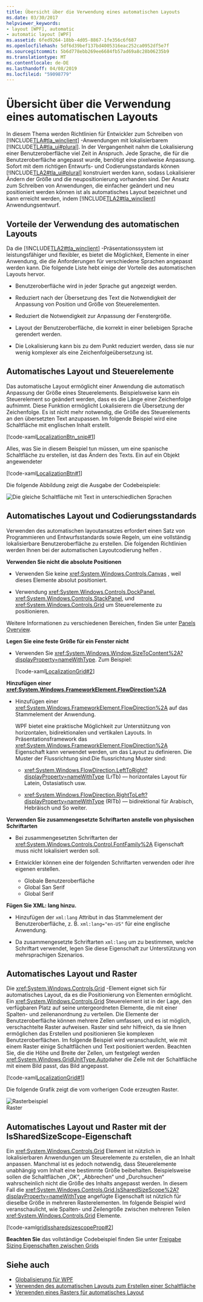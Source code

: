 ```yaml
---
title: Übersicht über die Verwendung eines automatischen Layouts
ms.date: 03/30/2017
helpviewer_keywords:
- layout [WPF], automatic
- automatic layout [WPF]
ms.assetid: 6fed9264-18bb-4d05-8867-1fe356c6f687
ms.openlocfilehash: 5df6d39bef137bd4005316eac252ca0952df5e7f
ms.sourcegitcommit: 5b6d778ebb269ee6684fb57ad69a8c28b06235b9
ms.translationtype: MT
ms.contentlocale: de-DE
ms.lasthandoff: 04/08/2019
ms.locfileid: "59098779"
---
```

# <a name="use-automatic-layout-overview"></a>Übersicht über die Verwendung eines automatischen Layouts
In diesem Thema werden Richtlinien für Entwickler zum Schreiben von [!INCLUDE[TLA#tla_winclient](../../../../includes/tlasharptla-winclient-md.md)] -Anwendungen mit lokalisierbarem [!INCLUDE[TLA#tla_ui#plural](../../../../includes/tlasharptla-uisharpplural-md.md)]. In der Vergangenheit nahm die Lokalisierung einer Benutzeroberfläche viel Zeit in Anspruch. Jede Sprache, die für die Benutzeroberfläche angepasst wurde, benötigt eine pixelweise Anpassung. Sofort mit dem richtigen Entwurfs- und Codierungsstandards können [!INCLUDE[TLA2#tla_ui#plural](../../../../includes/tla2sharptla-uisharpplural-md.md)] konstruiert werden kann, sodass Lokalisierer Ändern der Größe und die neupositionierung vorhanden sind. Der Ansatz zum Schreiben von Anwendungen, die einfacher geändert und neu positioniert werden können ist als automatisches Layout bezeichnet und kann erreicht werden, indem [!INCLUDE[TLA2#tla_winclient](../../../../includes/tla2sharptla-winclient-md.md)] Anwendungsentwurf.  

<a name="advantages_of_autolayout"></a>   
## <a name="advantages-of-using-automatic-layout"></a>Vorteile der Verwendung des automatischen Layouts  
 Da die [!INCLUDE[TLA2#tla_winclient](../../../../includes/tla2sharptla-winclient-md.md)] -Präsentationssystem ist leistungsfähiger und flexibler, es bietet die Möglichkeit, Elemente in einer Anwendung, die die Anforderungen für verschiedene Sprachen angepasst werden kann. Die folgende Liste hebt einige der Vorteile des automatischen Layouts hervor.  

-   Benutzeroberfläche wird in jeder Sprache gut angezeigt werden.  

-   Reduziert nach der Übersetzung des Text die Notwendigkeit der Anpassung von Position und Größe von Steuerelementen.  
  
-   Reduziert die Notwendigkeit zur Anpassung der Fenstergröße.  

-   Layout der Benutzeroberfläche, die korrekt in einer beliebigen Sprache gerendert werden.  

-   Die Lokalisierung kann bis zu dem Punkt reduziert werden, dass sie nur wenig komplexer als eine Zeichenfolgeübersetzung ist.  
  
<a name="autolayout_controls"></a>   
## <a name="automatic-layout-and-controls"></a>Automatisches Layout und Steuerelemente  
 Das automatische Layout ermöglicht einer Anwendung die automatisch Anpassung der Größe eines Steuerelements. Beispielsweise kann ein Steuerelement so geändert werden, dass es die Länge einer Zeichenfolge aufnimmt. Diese Funktion ermöglicht Lokalisierern die Übersetzung der Zeichenfolge. Es ist nicht mehr notwendig, die Größe des Steuerelements an den übersetzten Text anzupassen. Im folgende Beispiel wird eine Schaltfläche mit englischen Inhalt erstellt.  
  
 [!code-xaml[LocalizationBtn_snip#1](~/samples/snippets/csharp/VS_Snippets_Wpf/LocalizationBtn_snip/CS/Pane1.xaml#1)]  
  
 Alles, was Sie in diesem Beispiel tun müssen, um eine spanische Schaltfläche zu erstellen, ist das Ändern des Texts. Ein auf ein Objekt angewendeter  
  
 [!code-xaml[LocalizationBtn#1](~/samples/snippets/csharp/VS_Snippets_Wpf/LocalizationBtn/CS/Pane1.xaml#1)]  
  
 Die folgende Abbildung zeigt die Ausgabe der Codebeispiele:  
  
 ![Die gleiche Schaltfläche mit Text in unterschiedlichen Sprachen](./media/use-automatic-layout-overview/auto-resizable-button.png)  
  
<a name="autolayout_coding"></a>   
## <a name="automatic-layout-and-coding-standards"></a>Automatisches Layout und Codierungsstandards  
 Verwenden des automatischen layoutansatzes erfordert einen Satz von Programmieren und Entwurfsstandards sowie Regeln, um eine vollständig lokalisierbare Benutzeroberfläche zu erstellen. Die folgenden Richtlinien werden Ihnen bei der automatischen Layoutcodierung helfen .  

**Verwenden Sie nicht die absolute Positionen**

- Verwenden Sie keine <xref:System.Windows.Controls.Canvas> , weil dieses Elemente absolut positioniert.

- Verwendung <xref:System.Windows.Controls.DockPanel>, <xref:System.Windows.Controls.StackPanel>, und <xref:System.Windows.Controls.Grid> um Steuerelemente zu positionieren.

Weitere Informationen zu verschiedenen Bereichen, finden Sie unter [Panels Overview](../controls/panels-overview.md).

**Legen Sie eine feste Größe für ein Fenster nicht**

- Verwenden Sie <xref:System.Windows.Window.SizeToContent%2A?displayProperty=nameWithType>. Zum Beispiel:

   [!code-xaml[LocalizationGrid#2](~/samples/snippets/csharp/VS_Snippets_Wpf/LocalizationGrid/CS/Pane1.xaml#2)]

**Hinzufügen einer <xref:System.Windows.FrameworkElement.FlowDirection%2A>**

- Hinzufügen einer <xref:System.Windows.FrameworkElement.FlowDirection%2A> auf das Stammelement der Anwendung.

   WPF bietet eine praktische Möglichkeit zur Unterstützung von horizontalen, bidirektionalen und vertikalen Layouts. In Präsentationsframework das <xref:System.Windows.FrameworkElement.FlowDirection%2A> Eigenschaft kann verwendet werden, um das Layout zu definieren. Die Muster der Flussrichtung sind:Die flussrichtung Muster sind:
   
     - <xref:System.Windows.FlowDirection.LeftToRight?displayProperty=nameWithType> (LrTb) — horizontales Layout für Latein, Ostasiatisch usw.
     
     - <xref:System.Windows.FlowDirection.RightToLeft?displayProperty=nameWithType> (RlTb) — bidirektional für Arabisch, Hebräisch und So weiter.

**Verwenden Sie zusammengesetzte Schriftarten anstelle von physischen Schriftarten**

- Bei zusammengesetzten Schriftarten der <xref:System.Windows.Controls.Control.FontFamily%2A> Eigenschaft muss nicht lokalisiert werden soll.

- Entwickler können eine der folgenden Schriftarten verwenden oder ihre eigenen erstellen.

   - Globale Benutzeroberfläche
   - Global San Serif
   - Global Serif

**Fügen Sie XML: lang hinzu.**

- Hinzufügen der `xml:lang` Attribut in das Stammelement der Benutzeroberfläche, z. B. `xml:lang="en-US"` für eine englische Anwendung.

- Da zusammengesetzte Schriftarten `xml:lang` um zu bestimmen, welche Schriftart verwendet, legen Sie diese Eigenschaft zur Unterstützung von mehrsprachigen Szenarios.

<a name="autolay_grids"></a>   
## <a name="automatic-layout-and-grids"></a>Automatisches Layout und Raster  
 Die <xref:System.Windows.Controls.Grid> -Element eignet sich für automatisches Layout, da es die Positionierung von Elementen ermöglicht. Ein <xref:System.Windows.Controls.Grid> Steuerelement ist in der Lage, den verfügbaren Platz auf seine untergeordneten Elemente, die mit einer Spalten- und zeilenanordnung zu verteilen. Die Elemente der Benutzeroberfläche können mehrere Zellen umfassen, und es ist möglich, verschachtelte Raster aufweisen. Raster sind sehr hilfreich, da sie Ihnen ermöglichen das Erstellen und positionieren Sie komplexen Benutzeroberflächen. Im folgende Beispiel wird veranschaulicht, wie mit einem Raster einige Schaltflächen und Text positioniert werden. Beachten Sie, die die Höhe und Breite der Zellen, um festgelegt werden <xref:System.Windows.GridUnitType.Auto>daher die Zelle mit der Schaltfläche mit einem Bild passt, das Bild angepasst.  

 [!code-xaml[LocalizationGrid#1](~/samples/snippets/csharp/VS_Snippets_Wpf/LocalizationGrid/CS/Pane1.xaml#1)]  
  
 Die folgende Grafik zeigt die vom vorherigen Code erzeugten Raster.  
  
 ![Rasterbeispiel](./media/glob-grid.png "Glob_grid")  
Raster  
  
<a name="autolay_grids_issharedsizescope"></a>   
## <a name="automatic-layout-and-grids-using-the-issharedsizescope-property"></a>Automatisches Layout und Raster mit der IsSharedSizeScope-Eigenschaft  
 Ein <xref:System.Windows.Controls.Grid> Element ist nützlich in lokalisierbaren Anwendungen um Steuerelemente zu erstellen, die an Inhalt anpassen. Manchmal ist es jedoch notwendig, dass Steuerelemente unabhängig vom Inhalt eine bestimmte Größe beibehalten. Beispielsweise sollen die Schaltflächen „OK“, „Abbrechen“ und „Durchsuchen“ wahrscheinlich nicht die Größe des Inhalts angepasst werden. In diesem Fall die <xref:System.Windows.Controls.Grid.IsSharedSizeScope%2A?displayProperty=nameWithType> angefügte Eigenschaft ist nützlich für dieselbe Größe in mehreren Rasterelementen. Im folgende Beispiel wird veranschaulicht, wie Spalten- und Zeilengröße zwischen mehreren Teilen <xref:System.Windows.Controls.Grid> Elemente.  
  
 [!code-xaml[gridIssharedsizescopeProp#2](~/samples/snippets/csharp/VS_Snippets_Wpf/gridIssharedsizescopeProp/CSharp/Window1.xaml#2)]  
  
 **Beachten Sie** das vollständige Codebeispiel finden Sie unter [Freigabe Sizing Eigenschaften zwischen Grids](../controls/how-to-share-sizing-properties-between-grids.md)  
  
## <a name="see-also"></a>Siehe auch

- [Globalisierung für WPF](globalization-for-wpf.md)
- [Verwenden des automatischen Layouts zum Erstellen einer Schaltfläche](how-to-use-automatic-layout-to-create-a-button.md)
- [Verwenden eines Rasters für automatisches Layout](how-to-use-a-grid-for-automatic-layout.md)
